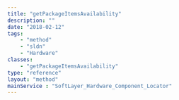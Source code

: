 ```yaml
---
title: "getPackageItemsAvailability"
description: ""
date: "2018-02-12"
tags:
    - "method"
    - "sldn"
    - "Hardware"
classes:
    - "getPackageItemsAvailability"
type: "reference"
layout: "method"
mainService : "SoftLayer_Hardware_Component_Locator"
---
```

